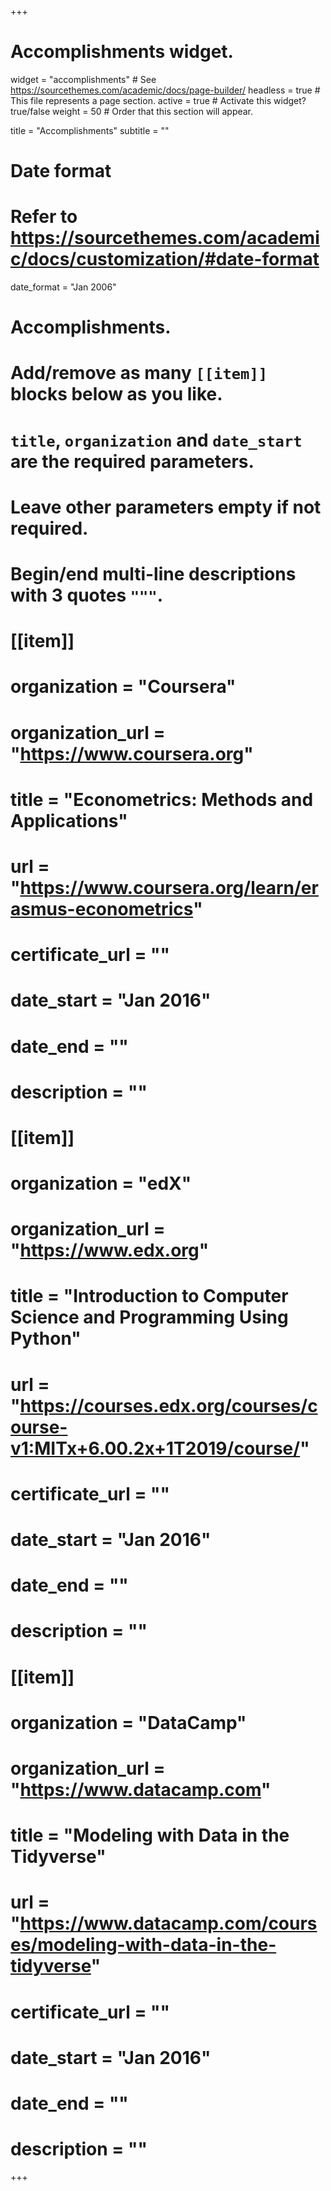 +++
# Accomplishments widget.
widget = "accomplishments"  # See https://sourcethemes.com/academic/docs/page-builder/
headless = true  # This file represents a page section.
active = true  # Activate this widget? true/false
weight = 50  # Order that this section will appear.

title = "Accomplish&shy;ments"
subtitle = ""

# Date format
#   Refer to https://sourcethemes.com/academic/docs/customization/#date-format
date_format = "Jan 2006"

# Accomplishments.
#   Add/remove as many `[[item]]` blocks below as you like.
#   `title`, `organization` and `date_start` are the required parameters.
#   Leave other parameters empty if not required.
#   Begin/end multi-line descriptions with 3 quotes `"""`.
# 
# [[item]]
#   organization = "Coursera"
#   organization_url = "https://www.coursera.org"
#   title = "Econometrics: Methods and Applications"
#   url = "https://www.coursera.org/learn/erasmus-econometrics"
#   certificate_url = ""
#   date_start = "Jan 2016"
#   date_end = ""
#   description = ""
# 
# [[item]]
#   organization = "edX"
#   organization_url = "https://www.edx.org"
#   title = "Introduction to Computer Science and Programming Using Python"
#   url = "https://courses.edx.org/courses/course-v1:MITx+6.00.2x+1T2019/course/"
#   certificate_url = ""
#   date_start = "Jan 2016"
#   date_end = ""
#   description = ""
#   
# [[item]]
#   organization = "DataCamp"
#   organization_url = "https://www.datacamp.com"
#   title = "Modeling with Data in the Tidyverse"
#   url = "https://www.datacamp.com/courses/modeling-with-data-in-the-tidyverse"
#   certificate_url = ""
#   date_start = "Jan 2016"
#   date_end = ""
#   description = ""

+++
